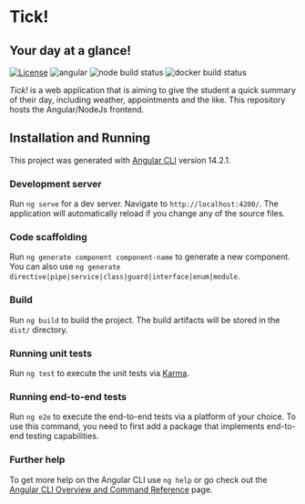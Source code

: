 # Tick! 
## Your day at a glance!
[![License](https://img.shields.io/badge/license-MIT-brightgreen?style=for-the-badge&color=011910)](LICENSE) ![angular](https://img.shields.io/badge/-Angular-red?logo=Angular&logoColor=white&style=for-the-badge&color=cc0000) ![node build status](https://img.shields.io/github/workflow/status/code-syl/tick-frontend/Node.js%20CI%20Building?label=Node%20build&logo=Node.js&logoColor=white&style=for-the-badge) ![docker build status](https://img.shields.io/github/workflow/status/code-syl/tick-frontend/Docker%20Image%20Building%20and%20Pushing%20to%20DockerHub?label=Docker%20build&logo=docker&logoColor=white&style=for-the-badge)  

*Tick!* is a web application that is aiming to give the student a quick summary of their day, including weather, appointments and the like. This repository hosts the Angular/NodeJs frontend.

## Installation and Running
This project was generated with [Angular CLI](https://github.com/angular/angular-cli) version 14.2.1.

### Development server

Run `ng serve` for a dev server. Navigate to `http://localhost:4200/`. The application will automatically reload if you change any of the source files.

### Code scaffolding

Run `ng generate component component-name` to generate a new component. You can also use `ng generate directive|pipe|service|class|guard|interface|enum|module`.

### Build

Run `ng build` to build the project. The build artifacts will be stored in the `dist/` directory.

### Running unit tests

Run `ng test` to execute the unit tests via [Karma](https://karma-runner.github.io).

### Running end-to-end tests

Run `ng e2e` to execute the end-to-end tests via a platform of your choice. To use this command, you need to first add a package that implements end-to-end testing capabilities.

### Further help

To get more help on the Angular CLI use `ng help` or go check out the [Angular CLI Overview and Command Reference](https://angular.io/cli) page.
